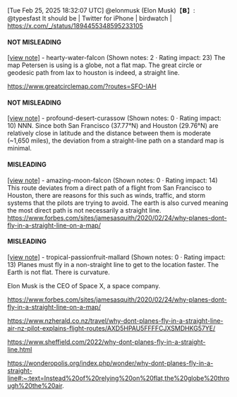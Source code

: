 [Tue Feb 25, 2025 18:32:07 UTC] @elonmusk (Elon Musk)【𝗕】: @typesfast It should be | Twitter for iPhone | birdwatch | https://x.com/_/status/1894455348595233105

#### NOT MISLEADING

[[view note]](https://x.com/i/birdwatch/n/1894588889383284877) - hearty-water-falcon (Shown notes: 2 · Rating impact: 23)
The map Petersen is using is a globe, not a flat map. The great circle or geodesic path from lax to houston is indeed, a straight line.

https://www.greatcirclemap.com/?routes=SFO-IAH

#### NOT MISLEADING

[[view note]](https://x.com/i/birdwatch/n/1894563772876165456) - profound-desert-curassow (Shown notes: 0 · Rating impact: 10)
NNN. Since both San Francisco (37.77°N) and Houston (29.76°N) are relatively close in latitude and the distance between them is moderate (~1,650 miles), the deviation from a straight-line path on a standard map is minimal.

#### MISLEADING

[[view note]](https://x.com/i/birdwatch/n/1894571239819096298) - amazing-moon-falcon (Shown notes: 0 · Rating impact: 14)
This route deviates from a direct path of a flight from San Francisco to Houston, there are reasons for this such as winds, traffic, and storm systems that the pilots are trying to avoid. The earth is also curved meaning the most direct path is not necessarily a straight line. 
https://www.forbes.com/sites/jamesasquith/2020/02/24/why-planes-dont-fly-in-a-straight-line-on-a-map/

#### MISLEADING

[[view note]](https://x.com/i/birdwatch/n/1894551508651290871) - tropical-passionfruit-mallard (Shown notes: 0 · Rating impact: 13)
Planes must fly in a non-straight line to get to the location faster. The Earth is not flat. There is curvature.

Elon Musk is the CEO of Space X, a space company.

https://www.forbes.com/sites/jamesasquith/2020/02/24/why-planes-dont-fly-in-a-straight-line-on-a-map/

https://www.nzherald.co.nz/travel/why-dont-planes-fly-in-a-straight-line-air-nz-pilot-explains-flight-routes/AXD5HPAU5FFFFCJXSMDHKG57YE/

https://www.sheffield.com/2022/why-dont-planes-fly-in-a-straight-line.html

https://wonderopolis.org/index.php/wonder/why-dont-planes-fly-in-a-straight-line#:~:text=Instead%20of%20relying%20on%20flat,the%20globe%20through%20the%20air.
